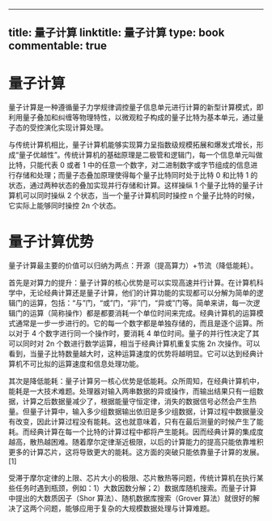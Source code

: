 
---
title: 量子计算
linktitle: 量子计算
type: book
commentable: true
---

# 量子计算

量子计算是一种遵循量子力学规律调控量子信息单元进行计算的新型计算模式，即利用量子叠加和纠缠等物理特性，以微观粒子构成的量子比特为基本单元，通过量子态的受控演化实现计算处理。

与传统计算机相比，量子计算机能够实现算力呈指数级规模拓展和爆发式增长，形成“量子优越性”。传统计算机的基础原理是二极管和逻辑门，每一个信息单元叫做比特，只能代表 0 或者 1 中的任意一个数字，对二进制数字或字节组成的信息进行存储和处理；而量子态叠加原理使得每个量子比特同时处于比特 0 和比特 1 的状态，通过两种状态的叠加实现并行存储和计算。这样操纵 1 个量子比特的量子计算机可以同时操纵 2 个状态，当一个量子计算机同时操控 n 个量子比特的时候，它实际上能够同时操控 2n 个状态。

# 量子计算优势

量子计算最主要的价值可以归纳为两点：开源（提高算力）+节流（降低能耗）。

首先是对算力的提升：量子计算的核心优势是可以实现高速并行计算。在计算机科学中，无论经典计算还是量子计算，他们的计算功能的实现都可以分解为简单的逻辑门的运算，包括：“与”门，“或”门，“非”门，“异或”门等。简单来讲，每一次逻辑门的运算（简称操作）都是都要消耗一个单位时间来完成。经典计算机的运算模式通常是一步一步进行的。它的每一个数字都是单独存储的，而且是逐个运算。所以对于 4 个数字进行同一个操作时，要消耗 4 单位时间。量子的并行性决定了其可以同时对 2n 个数进行数学运算，相当于经典计算机重复实施 2n 次操作。可以看到，当量子比特数量越大时，这种运算速度的优势将越明显。它可以达到经典计算机不可比拟的运算速度和信息处理功能。

其次是降低能耗：量子计算另一核心优势是低能耗。众所周知，在经典计算机中，能耗是一大技术难题。处理器对输入两串数据的异或操作，而输出结果只有一组数据，计算之后数据量减少了，根据能量守恒定律，消失的数据信号必然会产生热量。但量子计算中，输入多少组数据输出依旧是多少组数据，计算过程中数据量没有改变，因此计算过程没有能耗。这也就意味着，只有在最后测量的时候产生了能耗。而经典计算在每一个比特的计算过程中都将产生能耗。因而经典计算的集成度越高，散热越困难。随着摩尔定律渐近极限，以后的计算能力的提高只能依靠堆积更多的计算芯片，这将导致更大的能耗。这方面的突破只能依靠量子计算的发展。[1]

受滞于摩尔定律的上限、芯片大小的极限、芯片散热等问题，传统计算机在执行某些任务时遇到瓶颈，例如：1）大数因数分解；2）数据库随机搜索。而量子计算中提出的大数质因子（Shor 算法）、随机数据库搜索（Grover 算法）就很好的解决了这两个问题，能够应用于复杂的大规模数据处理与计算难题。

    